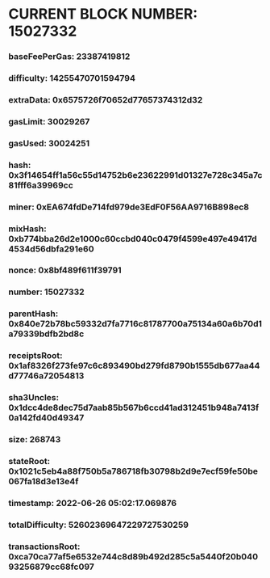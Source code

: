# CURRENT BLOCK NUMBER: 15027332

### baseFeePerGas: 23387419812
### difficulty: 14255470701594794
### extraData: 0x6575726f70652d77657374312d32
### gasLimit: 30029267
### gasUsed: 30024251
### hash: 0x3f14654ff1a56c55d14752b6e23622991d01327e728c345a7c81fff6a39969cc
### miner: 0xEA674fdDe714fd979de3EdF0F56AA9716B898ec8
### mixHash: 0xb774bba26d2e1000c60ccbd040c0479f4599e497e49417d4534d56dbfa291e60
### nonce: 0x8bf489f611f39791
### number: 15027332
### parentHash: 0x840e72b78bc59332d7fa7716c81787700a75134a60a6b70d1a79339bdfb2bd8c
### receiptsRoot: 0x1af8326f273fe97c6c893490bd279fd8790b1555db677aa44d77746a72054813
### sha3Uncles: 0x1dcc4de8dec75d7aab85b567b6ccd41ad312451b948a7413f0a142fd40d49347
### size: 268743
### stateRoot: 0x1021c5eb4a88f750b5a786718fb30798b2d9e7ecf59fe50be067fa18d3e13e4f
### timestamp: 2022-06-26 05:02:17.069876
### totalDifficulty: 52602369647229727530259
### transactionsRoot: 0xca70ca77af5e6532e744c8d89b492d285c5a5440f20b04093256879cc68fc097
